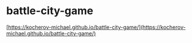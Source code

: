 # battle-city-game
[https://kocherov-michael.github.io/battle-city-game/](https://kocherov-michael.github.io/battle-city-game/)
